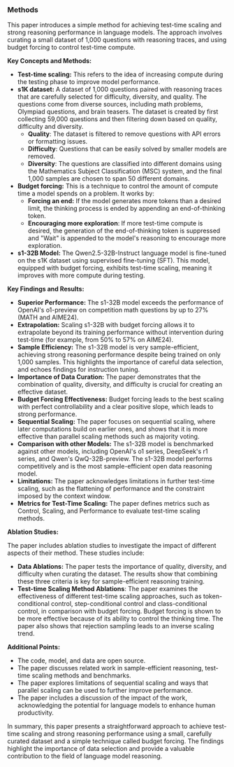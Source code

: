 ### Methods

This paper introduces a simple method for achieving test-time scaling and strong reasoning performance in language models. The approach involves curating a small dataset of 1,000 questions with reasoning traces, and using budget forcing to control test-time compute.

**Key Concepts and Methods:**

- **Test-time scaling:** This refers to the idea of increasing compute during the testing phase to improve model performance.
- **s1K dataset:** A dataset of 1,000 questions paired with reasoning traces that are carefully selected for difficulty, diversity, and quality. The questions come from diverse sources, including math problems, Olympiad questions, and brain teasers. The dataset is created by first collecting 59,000 questions and then filtering down based on quality, difficulty and diversity.
    - **Quality**: The dataset is filtered to remove questions with API errors or formatting issues.
    - **Difficulty**: Questions that can be easily solved by smaller models are removed.
    - **Diversity**: The questions are classified into different domains using the Mathematics Subject Classification (MSC) system, and the final 1,000 samples are chosen to span 50 different domains.
- **Budget forcing:** This is a technique to control the amount of compute time a model spends on a problem. It works by:
    - **Forcing an end:** If the model generates more tokens than a desired limit, the thinking process is ended by appending an end-of-thinking token.
    - **Encouraging more exploration**: If more test-time compute is desired, the generation of the end-of-thinking token is suppressed and "Wait" is appended to the model's reasoning to encourage more exploration.
- **s1-32B Model:** The Qwen2.5-32B-Instruct language model is fine-tuned on the s1K dataset using supervised fine-tuning (SFT). This model, equipped with budget forcing, exhibits test-time scaling, meaning it improves with more compute during testing.

**Key Findings and Results:**

- **Superior Performance:** The s1-32B model exceeds the performance of OpenAI's o1-preview on competition math questions by up to 27% (MATH and AIME24).
- **Extrapolation:** Scaling s1-32B with budget forcing allows it to extrapolate beyond its training performance without intervention during test-time (for example, from 50% to 57% on AIME24).
- **Sample Efficiency:** The s1-32B model is very sample-efficient, achieving strong reasoning performance despite being trained on only 1,000 samples. This highlights the importance of careful data selection, and echoes findings for instruction tuning.
- **Importance of Data Curation:** The paper demonstrates that the combination of quality, diversity, and difficulty is crucial for creating an effective dataset.
- **Budget Forcing Effectiveness:** Budget forcing leads to the best scaling with perfect controllability and a clear positive slope, which leads to strong performance.
- **Sequential Scaling:** The paper focuses on sequential scaling, where later computations build on earlier ones, and shows that it is more effective than parallel scaling methods such as majority voting.
- **Comparison with other Models:** The s1-32B model is benchmarked against other models, including OpenAI's o1 series, DeepSeek's r1 series, and Qwen's QwQ-32B-preview. The s1-32B model performs competitively and is the most sample-efficient open data reasoning model.
- **Limitations:** The paper acknowledges limitations in further test-time scaling, such as the flattening of performance and the constraint imposed by the context window.
- **Metrics for Test-Time Scaling:** The paper defines metrics such as Control, Scaling, and Performance to evaluate test-time scaling methods.

**Ablation Studies:**

The paper includes ablation studies to investigate the impact of different aspects of their method. These studies include:

- **Data Ablations:** The paper tests the importance of quality, diversity, and difficulty when curating the dataset. The results show that combining these three criteria is key for sample-efficient reasoning training.
- **Test-time Scaling Method Ablations**: The paper examines the effectiveness of different test-time scaling approaches, such as token-conditional control, step-conditional control and class-conditional control, in comparison with budget forcing. Budget forcing is shown to be more effective because of its ability to control the thinking time. The paper also shows that rejection sampling leads to an inverse scaling trend.

**Additional Points:**

- The code, model, and data are open source.
- The paper discusses related work in sample-efficient reasoning, test-time scaling methods and benchmarks.
- The paper explores limitations of sequential scaling and ways that parallel scaling can be used to further improve performance.
- The paper includes a discussion of the impact of the work, acknowledging the potential for language models to enhance human productivity.

In summary, this paper presents a straightforward approach to achieve test-time scaling and strong reasoning performance using a small, carefully curated dataset and a simple technique called budget forcing. The findings highlight the importance of data selection and provide a valuable contribution to the field of language model reasoning.